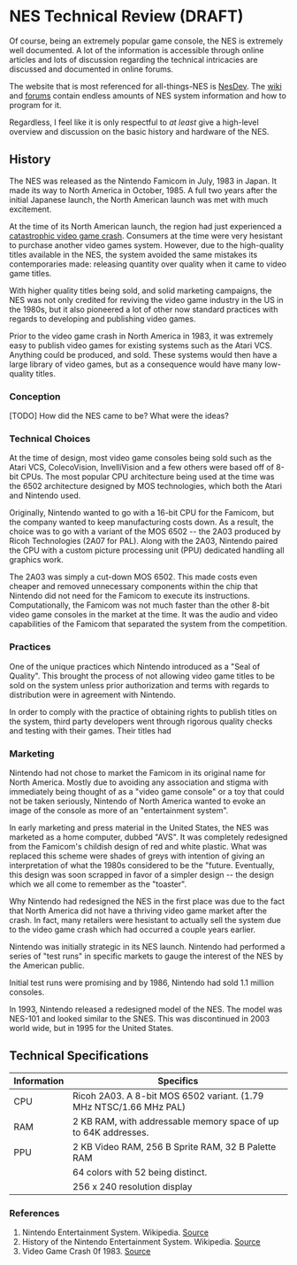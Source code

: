 # NES Technical Review (DRAFT)

Of course, being an extremely popular game console, the NES is extremely well documented. A lot of the information is accessible through online articles and lots of discussion regarding the technical intricacies are discussed and documented in online forums.

The website that is most referenced for all-things-NES is [NesDev](https://nesdev.com). The [wiki](http://wiki.nesdev.com) and [forums](http://forums.nesdev.com) contain endless amounts of NES system information and how to program for it.

Regardless, I feel like it is only respectful to *at least* give a high-level overview and discussion on the basic history and hardware of the NES.

## History

The NES was released as the Nintendo Famicom in July, 1983 in Japan. It made its way to North America in October, 1985. A full two years after the initial Japanese launch, the North American launch was met with much excitement.

At the time of its North American launch, the region had just experienced a [catastrophic video game crash](https://en.wikipedia.org/wiki/Video_game_crash_of_1983). Consumers at the time were very hesistant to purchase another video games system. However, due to the high-quality titles available in the NES, the system avoided the same mistakes its contemporaries made: releasing quantity over quality when it came to video game titles. 

With higher quality titles being sold, and solid marketing campaigns, the NES was not only credited for reviving the video game industry in the US in the 1980s, but it also pioneered a lot of other now standard practices with regards to developing and publishing video games.

Prior to the video game crash in North America in 1983, it was extremely easy to publish video games for existing systems such as the Atari VCS. Anything could be produced, and sold. These systems would then have a large library of video games, but as a consequence would have many low-quality titles.

### Conception

[TODO] How did the NES came to be? What were the ideas?

### Technical Choices

At the time of design, most video game consoles being sold such as the Atari VCS, ColecoVision, InvelliVision and a few others were based off of 8-bit CPUs. The most popular CPU architecture being used at the time was the 6502 architecture designed by MOS technologies, which both the Atari and Nintendo used.

Originally, Nintendo wanted to go with a 16-bit CPU for the Famicom, but the company wanted to keep manufacturing costs down. As a result, the choice was to go with a variant of the MOS 6502 -- the 2A03 produced by Ricoh Technologies (2A07 for PAL). Along with the 2A03, Nintendo paired the CPU with a custom picture processing unit (PPU) dedicated handling all graphics work. 

The 2A03 was simply a cut-down MOS 6502. This made costs even cheaper and removed unnecessary components within the chip that Nintendo did not need for the Famicom to execute its instructions. Computationally, the Famicom was not much faster than the other 8-bit video game consoles in the market at the time. It was the audio and video capabilities of the Famicom that separated the system from the competition.

### Practices

One of the unique practices which Nintendo introduced as a "Seal of Quality". This brought the process of not allowing video game titles to be sold on the system unless prior authorization and terms with regards to distribution were in agreement with Nintendo.

In order to comply with the practice of obtaining rights to publish titles on the system, third party developers went through rigorous quality checks and testing with their games. Their titles had 

### Marketing

Nintendo had not chose to market the Famicom in its original name for North America. Mostly due to avoiding any association and stigma with immediately being thought of as a "video game console" or a toy that could not be taken seriously, Nintendo of North America wanted to evoke an image of the console as more of an "entertainment system". 

In early marketing and press material in the United States, the NES was marketed as a home computer, dubbed "AVS". It was completely redesigned from the Famicom's childish design of red and white plastic. What was replaced this scheme were shades of greys with intention of giving an interpretation of what the 1980s considered to be the "future. Eventually, this design was soon scrapped in favor of a simpler design -- the design which we all come to remember as the "toaster". 

Why Nintendo had redesigned the NES in the first place was due to the fact that North America did not have a thriving video game market after the crash. In fact, many retailers were hesistant to actually sell the system due to the video game crash which had occurred a couple years earlier.

Nintendo was initially strategic in its NES launch. Nintendo had performed a series of "test runs" in specific markets to gauge the interest of the NES by the American public. 

Initial test runs were promising and by 1986, Nintendo had sold 1.1 million consoles. 

In 1993, Nintendo released a redesigned model of the NES. The model was NES-101 and looked similar to the SNES. This was discontinued in 2003 world wide, but in 1995 for the United States.

## Technical Specifications

|Information|Specifics|
|-----------|---------|
|CPU|Ricoh 2A03. A 8-bit MOS 6502 variant. (1.79 MHz NTSC/1.66 MHz PAL)|
|RAM|2 KB RAM, with addressable memory space of up to 64K addresses.|
|PPU|2 KB Video RAM, 256 B Sprite RAM, 32 B Palette RAM|
||64 colors with 52 being distinct.|
||256 x 240 resolution display|


### References

1. Nintendo Entertainment System. Wikipedia. [Source](https://en.wikipedia.org/wiki/Nintendo_Entertainment_System)
2. History of the Nintendo Entertainment System. Wikipedia. [Source](https://en.wikipedia.org/wiki/History_of_the_Nintendo_Entertainment_System)
3. Video Game Crash 0f 1983. [Source](https://en.wikipedia.org/wiki/Video_game_crash_of_1983)
